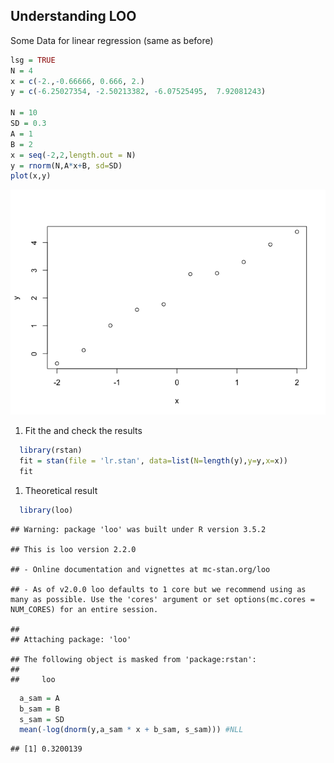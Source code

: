 Understanding LOO
-----------------

Some Data for linear regression (same as before)

``` r
lsg = TRUE
N = 4
x = c(-2.,-0.66666, 0.666, 2.)
y = c(-6.25027354, -2.50213382, -6.07525495,  7.92081243)

N = 10
SD = 0.3
A = 1
B = 2
x = seq(-2,2,length.out = N)
y = rnorm(N,A*x+B, sd=SD)
plot(x,y)
```

![](bayes5_loo_files/figure-markdown_github/unnamed-chunk-1-1.png)

1.  Fit the and check the results

``` r
  library(rstan)
  fit = stan(file = 'lr.stan', data=list(N=length(y),y=y,x=x))
  fit
```

1.  Theoretical result

``` r
  library(loo)
```

    ## Warning: package 'loo' was built under R version 3.5.2

    ## This is loo version 2.2.0

    ## - Online documentation and vignettes at mc-stan.org/loo

    ## - As of v2.0.0 loo defaults to 1 core but we recommend using as many as possible. Use the 'cores' argument or set options(mc.cores = NUM_CORES) for an entire session.

    ## 
    ## Attaching package: 'loo'

    ## The following object is masked from 'package:rstan':
    ## 
    ##     loo

``` r
  a_sam = A
  b_sam = B
  s_sam = SD
  mean(-log(dnorm(y,a_sam * x + b_sam, s_sam))) #NLL
```

    ## [1] 0.3200139
